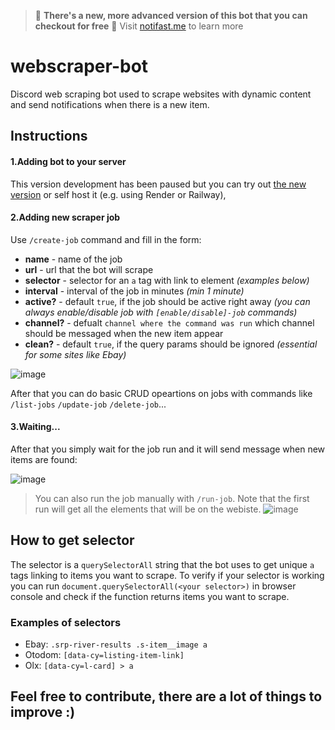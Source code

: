 >🚨 **There's a new, more advanced version of this bot that you can checkout for free** 🚨
>Visit [notifast.me](https://notifast.me) to learn more

# webscraper-bot

Discord web scraping bot used to scrape websites with dynamic content and send notifications when there is a new item.

## Instructions

#### 1.Adding bot to your server

This version development has been paused but you can try out [the new version](https://discord.gg/9PU7GAUfBV) or self host it (e.g. using Render or Railway),

#### 2.Adding new scraper job

Use `/create-job` command and fill in the form:

- __name__ - name of the job 
- __url__ - url that the bot will scrape
- __selector__ - selector for an `a` tag with link to element _(examples below)_
- __interval__ - interval of the job in minutes _(min 1 minute)_
- __active?__ - default `true`, if the job should be active right away _(you can always enable/disable job with `[enable/disable]-job` commands)_
- __channel?__ - defualt `channel where the command was run` which channel should be messaged when the new item appear
- __clean?__ - default `true`, if the query params should be ignored _(essential for some sites like Ebay)_
 
![image](https://user-images.githubusercontent.com/51968772/189994388-cae5cddb-ac35-4c96-a6ae-05dd0f976e4a.png)

After that you can do basic CRUD opeartions on jobs with commands like `/list-jobs` `/update-job` `/delete-job`...

#### 3.Waiting...

After that you simply wait for the job run and it will send message when new items are found:

![image](https://user-images.githubusercontent.com/51968772/189994991-afbf8554-fc1a-4a6c-a85b-a62a1c7e47f5.png)


>You can also run the job manually with `/run-job`. Note that the first run will get all the elements that will be on the webiste.
![image](https://user-images.githubusercontent.com/51968772/189994697-cf21f444-5a46-4cdb-bbff-8468759ff15a.png)


## How to get selector

The selector is a `querySelectorAll` string that the bot uses to get unique `a` tags linking to items you want to scrape. 
To verify if your selector is working you can run `document.querySelectorAll(<your selector>)` in browser console and check if the function returns items you want to scrape.

### Examples of selectors

- Ebay: `.srp-river-results .s-item__image a`
- Otodom: `[data-cy=listing-item-link]`
- Olx: `[data-cy=l-card] > a`

## Feel free to contribute, there are a lot of things to improve :)

